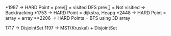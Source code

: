 *1987 -> HARD Point = prev[] = visited DFS prev[] = Not visitied => Backtracking
*1753 -> HARD Point = dijkstra, Heapq
*2448 -> HARD Point = array + array
**2206 -> HARD Points = BFS using 3D array

1717 -> DisjointSet
1197 -> MST(Kruskal) + DisjointSet